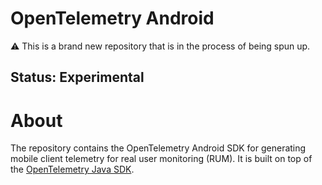 # OpenTelemetry Android

:warning: This is a brand new repository that is in the process of being spun up.

## Status: Experimental

# About

The repository contains the OpenTelemetry Android SDK for generating mobile
client telemetry for real user monitoring (RUM). It is built on top
of the [OpenTelemetry Java SDK](https://github.com/open-telemetry/opentelemetry-java).
